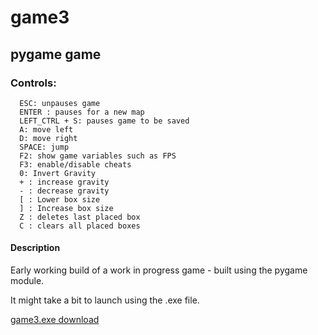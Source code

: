 # game3
## pygame game
### Controls:
```
  ESC: unpauses game
  ENTER : pauses for a new map
  LEFT_CTRL + S: pauses game to be saved
  A: move left
  D: move right
  SPACE: jump
  F2: show game variables such as FPS
  F3: enable/disable cheats
  0: Invert Gravity 
  + : increase gravity
  - : decrease gravity
  [ : Lower box size
  ] : Increase box size
  Z : deletes last placed box
  C : clears all placed boxes
```
#### Description
Early working build of a work in progress game - built using the pygame module.

It might take a bit to launch using the .exe file.

<a href="https://www.mediafire.com/file/s8rwpd9tm0tw62l/game3.exe/file">game3.exe download</a>
